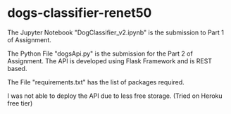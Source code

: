# dogs-classifier-renet50


The Jupyter Notebook "DogClassifier_v2.ipynb" is the submission to Part 1 of Assignment.

The Python File "dogsApi.py" is the submission for the Part 2 of Assignment. The API is developed using Flask Framework and is REST based.

The File "requirements.txt" has the list of packages required.

I was not able to deploy the API due to less free storage. (Tried on Heroku free tier)
 
